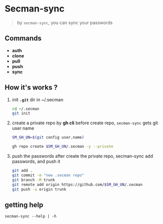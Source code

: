 # Secman-sync

> by `secman-sync`, you can sync your passwords

## Commands

- **auth**
- **clone**
- **pull**
- **push**
- **sync**

## How it's works ?

1. init **`.git`** dir in ~/.secman

    ```sh
    cd ~/.secman
    git init
    ```

2. create a private repo by **gh cli**
    before create repo, `secman-sync` gets git user name

    ```sh
    SM_GH_UN=$(git config user.name)
    ```

    ```sh
    gh repo create $SM_GH_UN/.secman -y --private
    ```

3. push the passwords
    after create the private repo, secman-sync add passwords, and push it

    ```sh
    git add .
    git commit -m "new .secman repo"
    git branch -M trunk
    git remote add origin https://github.com/$SM_GH_UN/.secman
    git push -u origin trunk
    ```

## getting help

```code
secman-sync --help | -h
```
